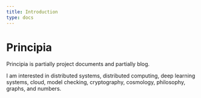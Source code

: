 ```yaml
---
title: Introduction
type: docs
---
```


# Principia

Principia is partially project documents and partially blog.

I am interested in distributed systems, distributed computing, deep learning systems, cloud, model checking, cryptography, cosmology, philosophy, graphs, and numbers.
